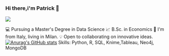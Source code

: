 ### Hi there,i'm Patrick 👋

![](https://artu)

💻 Pursuing a Master's Degree in Data Science 
📈 B.Sc. in Economics 
📍 I'm from Italy, living in Milan. 
💡 Open to collaborating on innovative ideas.
[![Anurag's GitHub stats](https://github-readme-stats.vercel.app/api?username=patrickk00)](https://github.com/anuraghazra/github-readme-stats)
Skills: Python, R, SQL, Knime,Tableau, Neo4j, MongoDB

